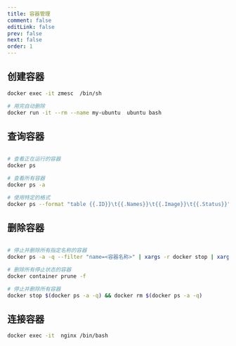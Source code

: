 ```yaml
---
title: 容器管理
comment: false
editLink: false
prev: false
next: false
order: 1
---
```


## 创建容器

```bash
docker exec -it zmesc  /bin/sh

# 用完自动删除
docker run -it --rm --name my-ubuntu  ubuntu bash
```

## 查询容器

```bash

# 查看正在运行的容器
docker ps

# 查看所有容器
docker ps -a

# 使用特定的格式
docker ps --format "table {{.ID}}\t{{.Names}}\t{{.Image}}\t{{.Status}}"
```

## 删除容器

```bash

# 停止并删除所有指定名称的容器
docker ps -a -q --filter "name=<容器名称>" | xargs -r docker stop | xargs -r docker rm

# 删除所有停止状态的容器
docker container prune -f

# 停止并删除所有容器
docker stop $(docker ps -a -q) && docker rm $(docker ps -a -q)
```



## 连接容器

```bash
docker exec -it  nginx /bin/bash 
```

